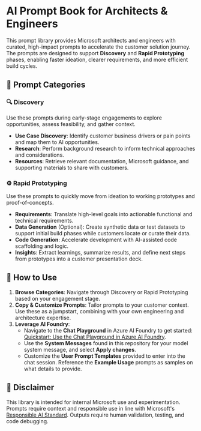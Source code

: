 # AI Prompt Book for Architects & Engineers

This prompt library provides Microsoft architects and engineers with curated, high-impact prompts to accelerate the customer solution journey. The prompts are designed to support **Discovery** and **Rapid Prototyping** phases, enabling faster ideation, clearer requirements, and more efficient build cycles.

## 📁 Prompt Categories

### 🔍 Discovery
Use these prompts during early-stage engagements to explore opportunities, assess feasibility, and gather context.

- **Use Case Discovery**: Identify customer business drivers or pain points and map them to AI opportunities.
- **Research**: Perform background research to inform technical approaches and considerations.
- **Resources**: Retrieve relevant documentation, Microsoft guidance, and supporting materials to share with customers.

### ⚙️ Rapid Prototyping 
Use these prompts to quickly move from ideation to working prototypes and proof-of-concepts.

- **Requirements**: Translate high-level goals into actionable functional and technical requirements.
- **Data Generation** (Optional): Create synthetic data or test datasets to support initial build phases while customers locate or curate their data.
- **Code Generation**: Accelerate development with AI-assisted code scaffolding and logic.
- **Insights**: Extract learnings, summarize results, and define next steps from prototypes into a customer presentation deck.

## 🧭 How to Use

1. **Browse Categories**: Navigate through Discovery or Rapid Prototyping based on your engagement stage.
2. **Copy & Customize Prompts**: Tailor prompts to your customer context. Use these as a jumpstart, combining with your own engineering and architecture expertise.
3. **Leverage AI Foundry**: 
    - Navigate to the **Chat Playground** in Azure AI Foundry to get started: [Quickstart: Use the Chat Playground in Azure AI Foundry]("https://learn.microsoft.com/en-us/azure/ai-foundry/quickstarts/get-started-playground"). 
    - Use the **System Messages** found in this repository for your model system message, and select **Apply changes**. 
    - Customize the **User Prompt Templates** provided to enter into the chat session. Reference the **Example Usage** prompts as samples on what details to provide.

## 🚧 Disclaimer

This library is intended for internal Microsoft use and experimentation. Prompts require context and responsible use in line with Microsoft's [Responsible AI Standard](https://www.microsoft.com/ai/responsible-ai). Outputs require human validation, testing, and code debugging.
